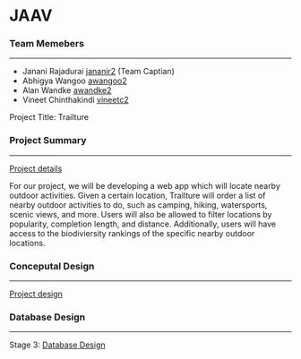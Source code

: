 # JAAV
### Team Memebers 
***
- Janani Rajadurai [jananir2](jananir2@illinois.edu) (Team Captian)
- Abhigya Wangoo [awangoo2](awangoo2@illinois.edu)
- Alan Wandke [awandke2](awandke2@illinois.edu)
- Vineet Chinthakindi [vineetc2](vineetc2@illinois.edu)

Project Title: Trailture

### Project Summary
***
[Project details](https://github.com/uiuc-fa21-cs411/jaav/blob/main/ProjectDescription.md)

For our project, we will be developing a web app which will locate nearby outdoor activities. Given a certain location, Trailture will order a list of nearby outdoor activities to do, such as camping, hiking, watersports, scenic views, and more. Users will also be allowed to filter locations by popularity, completion length, and distance. Additionally, users will have access to the biodiviersity rankings of the specific nearby outdoor locations.


### Conceputal Design 
***
[Project design](https://github.com/uiuc-fa21-cs411/jaav/blob/main/ConceptualDesign.md) 

### Database Design
***

Stage 3: [Database Design](https://github.com/uiuc-fa21-cs411/jaav/blob/main/JAAV-DatabaseDesign.md) 
